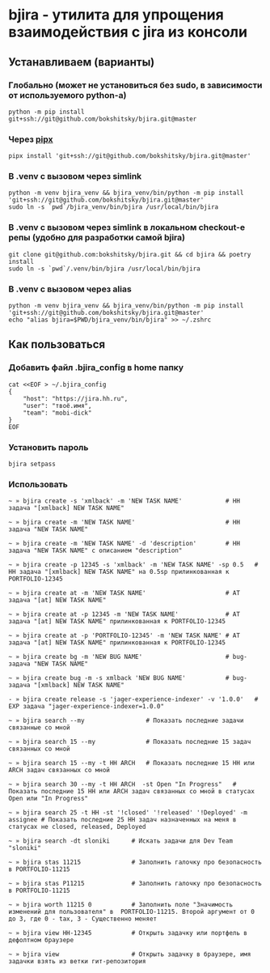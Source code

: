 
# bjira - утилита для упрощения взаимодействия с jira из консоли

## Устанавливаем (варианты)

### Глобально (может не установиться без sudo, в зависимости от используемого python-а)

```shell
python -m pip install git+ssh://git@github.com/bokshitsky/bjira.git@master
```

### Через [pipx](https://github.com/pypa/pipx)

```shell
pipx install 'git+ssh://git@github.com/bokshitsky/bjira.git@master'
```

### В .venv с вызовом через simlink

```shell
python -m venv bjira_venv && bjira_venv/bin/python -m pip install 'git+ssh://git@github.com/bokshitsky/bjira.git@master'
sudo ln -s `pwd`/bjira_venv/bin/bjira /usr/local/bin/bjira
```

### В .venv с вызовом через simlink в локальном checkout-е репы (удобно для разработки самой bjira)

```shell
git clone git@github.com:bokshitsky/bjira.git && cd bjira && poetry install
sudo ln -s `pwd`/.venv/bin/bjira /usr/local/bin/bjira
```

### В .venv с вызовом через alias

```shell
python -m venv bjira_venv && bjira_venv/bin/python -m pip install 'git+ssh://git@github.com/bokshitsky/bjira.git@master'
echo "alias bjira=$PWD/bjira_venv/bin/bjira" >> ~/.zshrc
```

## Как пользоваться

### Добавить файл .bjira_config в home папку

```shell script
cat <<EOF > ~/.bjira_config
{
    "host": "https://jira.hh.ru",
    "user": "твоё.имя",
    "team": "mobi-dick"
}
EOF
```

### Установить пароль

```shell script
bjira setpass
```

### Использовать

```shell script
~ » bjira create -s 'xmlback' -m 'NEW TASK NAME'            # HH задача "[xmlback] NEW TASK NAME"

~ » bjira create -m 'NEW TASK NAME'                         # HH задача "NEW TASK NAME"

~ » bjira create -m 'NEW TASK NAME' -d 'description'        # HH задача "NEW TASK NAME" с описанием "description"

~ » bjira create -p 12345 -s 'xmlback' -m 'NEW TASK NAME' -sp 0.5   # HH задача "[xmlback] NEW TASK NAME" на 0.5sp прилинкованная к PORTFOLIO-12345

~ » bjira create at -m 'NEW TASK NAME'                      # AT задача "[at] NEW TASK NAME"

~ » bjira create at -p 12345 -m 'NEW TASK NAME'             # AT задача "[at] NEW TASK NAME" прилинкованная к PORTFOLIO-12345

~ » bjira create at -p 'PORTFOLIO-12345' -m 'NEW TASK NAME' # AT задача "[at] NEW TASK NAME" прилинкованная к PORTFOLIO-12345

~ » bjira create bg -m 'NEW BUG NAME'                       # bug-задача "NEW TASK NAME"

~ » bjira create bug -m -s xmlback 'NEW BUG NAME'           # bug-задача "[xmlback] NEW TASK NAME"

- » bjira create release -s 'jager-experience-indexer' -v '1.0.0'   # EXP задача "jager-experience-indexer=1.0.0"

~ » bjira search --my                 # Показать последние задачи связанные со мной

~ » bjira search 15 --my              # Показать последние 15 задач связанных со мной

~ » bjira search 15 --my -t HH ARCH   # Показать последние 15 HH или ARCH задач связанных со мной

~ » bjira search 30 --my -t HH ARCH  -st Open "In Progress"   # Показать последние 15 HH или ARCH задач связанных со мной в статусах Open или "In Progress"

~ » bjira search 25 -t HH -st '!closed' '!released' '!Deployed' -m assignee # Показать последние 25 HH задач назначенных на меня в статусах не closed, released, Deployed

~ » bjira search -dt sloniki      # Искать задачи для Dev Team "sloniki"

~ » bjira stas 11215              # Заполнить галочку про безопасность в PORTFOLIO-11215

~ » bjira stas P11215             # Заполнить галочку про безопасность в PORTFOLIO-11215

~ » bjira worth 11215 0           # Заполнить поле "Значимость изменений для пользователя" в  PORTFOLIO-11215. Второй аргумент от 0 до 3, где 0 - tax, 3 - Существенно меняет

~ » bjira view HH-12345           # Открыть задачку или портфель в дефолтном браузере

~ » bjira view                    # Открыть задачку в браузере, имя задачки взять из ветки гит-репозитория

```
